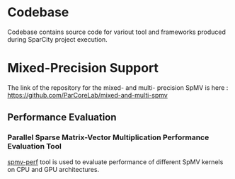 # Codebase

Codebase contains source code for variout tool and frameworks produced during SparCity project execution.

# Mixed-Precision Support

The link of the repository for the mixed- and multi- precision SpMV is here : 
https://github.com/ParCoreLab/mixed-and-multi-spmv 

## Performance Evaluation

### Parallel Sparse Matrix-Vector Multiplication Performance Evaluation Tool

[spmv-perf](spmv-perf) tool is used to evaluate performance of different SpMV kernels on CPU and GPU architectures.
